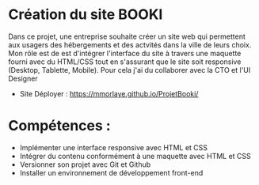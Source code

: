 
# Création du site BOOKI

Dans ce projet, une entreprise souhaite créer un site web qui permettent aux usagers des hébergements et des actvités dans la ville de leurs choix. 
Mon rôle est de est d'intégrer l'interface du site à travers une maquette fourni avec du HTML/CSS tout en s'assurant que le site soit responsive (Desktop, Tablette, Mobile).
Pour cela j'ai du collaborer avec la CTO et l'UI Designer 
- Site Déployer : https://mmorlaye.github.io/ProjetBooki/


# Compétences : 

 - Implémenter une interface responsive avec HTML et CSS
 - Intégrer du contenu conformément à une maquette avec HTML et CSS
 - Versionner son projet avec Git et Github
 - Installer un environnement de développement front-end
